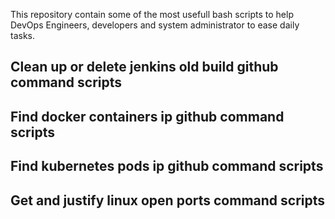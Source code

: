 This repository contain some of the most usefull bash scripts to help DevOps Engineers, developers and system administrator to ease daily tasks.

## Clean up or delete jenkins old build github command scripts

## Find docker containers ip github command scripts

## Find kubernetes pods ip github command scripts

## Get and justify linux open ports command scripts
